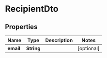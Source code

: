 

# RecipientDto

## Properties

Name | Type | Description | Notes
------------ | ------------- | ------------- | -------------
**email** | **String** |  |  [optional]



